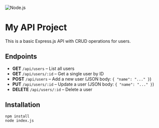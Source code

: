 ![Node.js](https://img.shields.io/badge/Node.js-v18.0-green)

# My API Project

This is a basic Express.js API with CRUD operations for users.

## Endpoints

- **GET** `/api/users` – List all users  
- **GET** `/api/users/:id` – Get a single user by ID  
- **POST** `/api/users` – Add a new user (JSON body: `{ "name": "..." }`)  
- **PUT** `/api/users/:id` – Update a user (JSON body: `{ "name": "..." }`)  
- **DELETE** `/api/users/:id` – Delete a user

## Installation

```bash
npm install
node index.js
